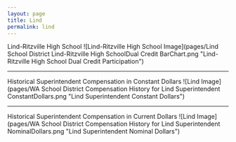 ```yaml
---
layout: page
title: Lind
permalink: lind
---
```



Lind-Ritzville High School
![Lind-Ritzville High School Image](pages/Lind School District Lind-Ritzville High SchoolDual Credit BarChart.png "Lind-Ritzville High School Dual Credit Participation")

___

Historical Superintendent Compensation in Constant Dollars
![Lind Image](pages/WA School District Compensation History for Lind Superintendent ConstantDollars.png "Lind Superintendent Constant Dollars")

___

Historical Superintendent Compensation in Current Dollars
![Lind Image](pages/WA School District Compensation History for Lind Superintendent NominalDollars.png "Lind Superintendent Nominal Dollars")